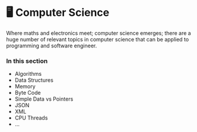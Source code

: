 # 🖥️ Computer Science

Where maths and electronics meet; computer science emerges; there are a huge number of relevant topics in computer science that can be applied to programming and software engineer.

### In this section

- Algorithms
- Data Structures
- Memory
- Byte Code
- Simple Data vs Pointers
- JSON
- XML
- CPU Threads
- ...